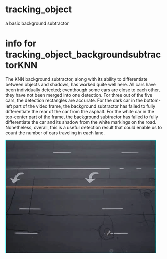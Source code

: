 # tracking_object
a basic background subtractor

# info for tracking_object_backgroundsubtractorKNN
The KNN background subtractor, along with its ability to differentiate between objects and shadows, has worked quite well here. All cars have been individually detected; eventhough some cars are close to each other, they have not been merged into one detection. For three out of the five cars, the detection rectangles are accurate. For the dark car in the bottom-left part of the video frame, the background subtractor has failed to fully differentiate the rear of the car from the asphalt. For the white car in the top-center part of the frame, the background subtractor has failed to fully differentiate the car and its shadow from the white markings on the road. Nonetheless, overall, this is a useful detection result that could enable us to count the number of cars traveling in each lane.

![](https://github.com/rammafitra/tracking_object/blob/main/traffic.gif)
